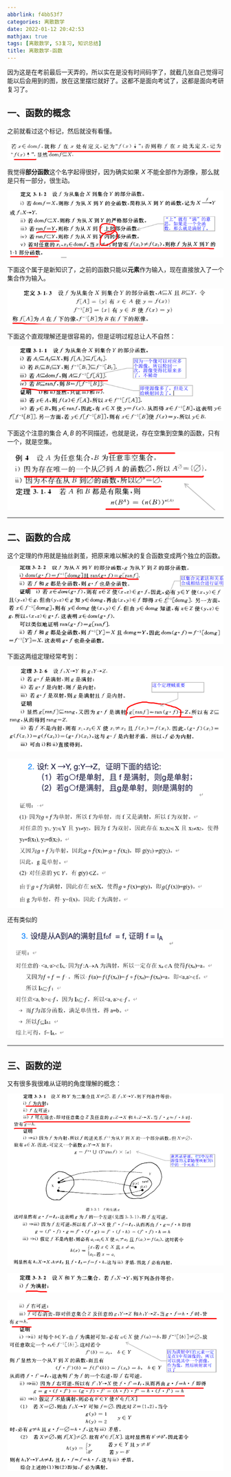 ```yaml
---
abbrlink: f4bb53f7
categories: 离散数学
date: 2022-01-12 20:42:53
mathjax: true
tags: [离散数学, S3复习, 知识总结]
title: 离散数学-函数
---
```


因为这是在考前最后一天弄的，所以实在是没有时间码字了，就截几张自己觉得可能以后会用到的图，放在这里摆烂就好了。这都不是面向考试了，这都是面向考研复习了。

<!-- more-->

## 一、函数的概念

之前就看过这个标记，然后就没有看懂。

![image-20220112204617917](离散数学-函数/image-20220112204617917.png)

我觉得**部分函数**这个名字起得很好，因为确实如果 $X$ 不能全部作为源像，那么就是只有一部分，很生动。

![image-20220112204446927](离散数学-函数/image-20220112204446927.png)

下面这个属于是新知识了，之前的函数只能以**元素**作为输入，现在直接放入了一个集合作为输入。

![image-20220112204718365](离散数学-函数/image-20220112204718365.png)

下面这个直观理解还是很容易的，但是证明过程总让人不自然：

![image-20220112205507485](离散数学-函数/image-20220112205507485.png)

下面这个注意的集合 $A,B$ 的不同描述，也就是说，存在空集到空集的函数，只有一个，就是空集。

![image-20220112205944632](离散数学-函数/image-20220112205944632.png)

---



## 二、函数的合成

这个定理的作用就是抽丝剥茧，把原来难以解决的复合函数变成两个独立的函数。

![image-20220112210314996](离散数学-函数/image-20220112210314996.png)

下面这两组定理经常考到：

![image-20220112210807629](离散数学-函数/image-20220112210807629.png)

![image-20220112211147840](离散数学-函数/image-20220112211147840.png)

还有类似的

![image-20220112211857209](离散数学-函数/image-20220112211857209.png)

---



## 三、函数的逆

又有很多我很难从证明的角度理解的概念：

![image-20220112212202324](离散数学-函数/image-20220112212202324.png)

![image-20220112212241640](离散数学-函数/image-20220112212241640.png)

![image-20220112212309775](离散数学-函数/image-20220112212309775.png)
